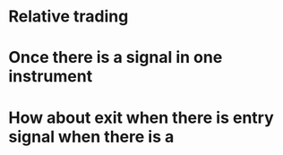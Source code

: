 # Relative trading
# Once there is a signal in one instrument
# How about exit when there is entry signal when there is a 